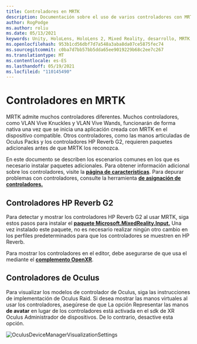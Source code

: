 ```yaml
---
title: Controladores en MRTK
description: Documentación sobre el uso de varios controladores con MRTK
author: RogPodge
ms.author: roliu
ms.date: 05/13/2021
keywords: Unity, HoloLens, HoloLens 2, Mixed Reality, desarrollo, MRTK, controladores, HP Reverb, Oculus, HOLO Vive, Hands
ms.openlocfilehash: 953b1cd56dbf7d7a548a3aba8da07ce5875fec74
ms.sourcegitcommit: c0ba7d7bb57bb5dda65ee9019229b68c2ee7c267
ms.translationtype: MT
ms.contentlocale: es-ES
ms.lasthandoff: 05/19/2021
ms.locfileid: "110145490"
---
```

# <a name="controllers-in-mrtk"></a>Controladores en MRTK

MRTK admite muchos controladores diferentes. Muchos controladores, como VLAN Vive Knuckles y VLAN Vive Wands, funcionarán de forma nativa una vez que se inicia una aplicación creada con MRTK en el dispositivo compatible. Otros controladores, como las manos articuladas de Oculus Packs y los controladores HP Reverb G2, requieren paquetes adicionales antes de que MRTK los reconozca.

En este documento se describen los escenarios comunes en los que es necesario instalar paquetes adicionales. Para obtener información adicional sobre los controladores, visite la [**página de características**](../features/input/controllers.md). Para depurar problemas con controladores, consulte la herramienta [ **de asignación de controladores.**](../features/tools/controller-mapping-tool.md)

## <a name="hp-reverb-g2-controllers"></a>Controladores HP Reverb G2

Para detectar y mostrar los controladores HP Reverb G2 al usar MRTK, siga estos pasos para instalar el [**paquete Microsoft.MixedReality.Input.**](/windows/mixed-reality/develop/unity/unity-reverb-g2-controllers#installing-microsoftmixedrealityinput-with-the-mixed-reality-feature-tool) Una vez instalado este paquete, no es necesario realizar ningún otro cambio en los perfiles predeterminados para que los controladores se muestren en HP Reverb. 

Para mostrar los controladores en el editor, debe asegurarse de que usa el mediante el [**complemento OpenXR**](/windows/mixed-reality/develop/unity/openxr-getting-started).

## <a name="oculus-controllers"></a>Controladores de Oculus 

Para visualizar los modelos de controlador de Oculus, siga las instrucciones de implementación de Oculus Raid. Si desea mostrar las manos virtuales al usar los controladores, asegúrese de que La opción Representar las manos **de avatar** en lugar de los controladores está activada en el sdk de XR Oculus Administrador de dispositivos. De lo contrario, desactive esta opción.

![OculusDeviceManagerVisualizationSettings](../images/cross-platform/oculus-quest/OculusDeviceManager.png)
